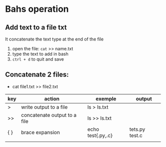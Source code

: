 # Bahs operation

## Add text to a file txt

It concatenate the text type at the end of the file  

1. open the file: `cat` >> name.txt
2. type the text to add in bash
3. `ctrl + d` to quit and save

## Concatenate 2 files:

- cat file1.txt >> file2.txt

| key  | action                       | exemple           | output         |
|------|------------------------------|-------------------|----------------|
| >    | write output to a file       | ls > ls.txt       |                |
| >>   | concatenate output to a file | ls >> ls.txt      |                |
| {  } | brace expansion              | echo test{.py,.c} | tets.py test.c |
|      |                              |                   |                |
